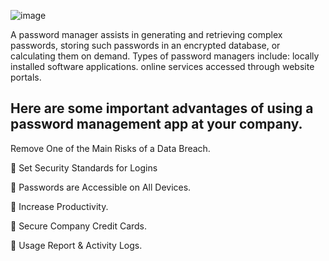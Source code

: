 ![image](https://user-images.githubusercontent.com/98859049/153592831-c5a59546-06f6-49b7-854b-a78141de5bb3.png)






A password manager assists in generating and retrieving complex passwords, storing such passwords in an encrypted database, or calculating them on demand. Types of password managers include: locally installed software applications. online services accessed through website portals.


## Here are some important advantages of using a password management app at your company.

Remove One of the Main Risks of a Data Breach.

 Set Security Standards for Logins

 Passwords are Accessible on All Devices.

 Increase Productivity.

 Secure Company Credit Cards.

 Usage Report & Activity Logs.

